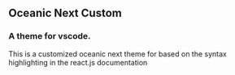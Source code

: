 ## Oceanic Next Custom 
### A theme for vscode.
This is a customized oceanic next theme for based on the syntax highlighting in the react.js documentation  